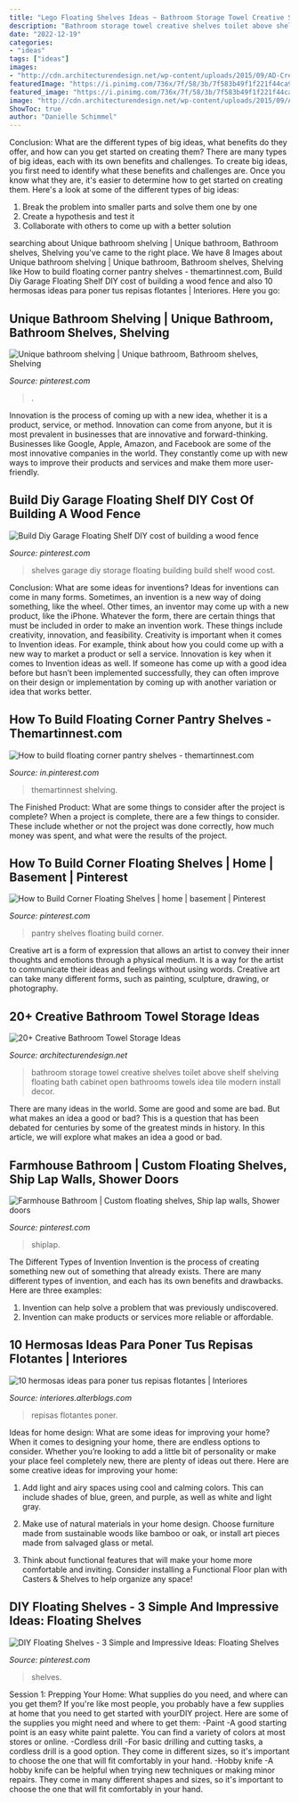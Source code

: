 ```yaml
---
title: "Lego Floating Shelves Ideas ~ Bathroom Storage Towel Creative Shelves Toilet Above Shelf Shelving Floating Bath Cabinet Open Bathrooms Towels Idea Tile Modern Install Decor"
description: "Bathroom storage towel creative shelves toilet above shelf shelving floating bath cabinet open bathrooms towels idea tile modern install decor"
date: "2022-12-19"
categories:
- "ideas"
tags: ["ideas"]
images:
- "http://cdn.architecturendesign.net/wp-content/uploads/2015/09/AD-Creative-Bathroom-Towel-Storage-Ideas-12.jpg"
featuredImage: "https://i.pinimg.com/736x/7f/58/3b/7f583b49f1f221f44ca9178adab86bff--floating-pantry-shelves-pantry-shelves-diy-how-to-build.jpg?b=t"
featured_image: "https://i.pinimg.com/736x/7f/58/3b/7f583b49f1f221f44ca9178adab86bff--floating-pantry-shelves-pantry-shelves-diy-how-to-build.jpg?b=t"
image: "http://cdn.architecturendesign.net/wp-content/uploads/2015/09/AD-Creative-Bathroom-Towel-Storage-Ideas-12.jpg"
ShowToc: true
author: "Danielle Schimmel"
---
```



Conclusion: What are the different types of big ideas, what benefits do they offer, and how can you get started on creating them?
There are many types of big ideas, each with its own benefits and challenges. To create big ideas, you first need to identify what these benefits and challenges are. Once you know what they are, it's easier to determine how to get started on creating them. Here's a look at some of the different types of big ideas:
1. Break the problem into smaller parts and solve them one by one
2. Create a hypothesis and test it
3. Collaborate with others to come up with a better solution

	

		
searching about Unique bathroom shelving | Unique bathroom, Bathroom shelves, Shelving you've came to the right place. We have 8 Images about Unique bathroom shelving | Unique bathroom, Bathroom shelves, Shelving like How to build floating corner pantry shelves - themartinnest.com, Build Diy Garage Floating Shelf DIY cost of building a wood fence and also 10 hermosas ideas para poner tus repisas flotantes | Interiores. Here you go:
		
    
## Unique Bathroom Shelving | Unique Bathroom, Bathroom Shelves, Shelving

<img loading=lazy src="https://i.pinimg.com/736x/24/80/23/24802350eb4dd8ba0dcb9875796c0279.jpg" onerror="this.onerror=null;this.src='https://tse2.mm.bing.net/th?id=OIP.RpbZ2_mM6xlB6Nmca9KmzQHaJ3&amp;pid=15.1';" alt="Unique bathroom shelving | Unique bathroom, Bathroom shelves, Shelving">

_Source: pinterest.com_

>. 

	

Innovation is the process of coming up with a new idea, whether it is a product, service, or method. Innovation can come from anyone, but it is most prevalent in businesses that are innovative and forward-thinking. Businesses like Google, Apple, Amazon, and Facebook are some of the most innovative companies in the world. They constantly come up with new ways to improve their products and services and make them more user-friendly.

    
## Build Diy Garage Floating Shelf DIY Cost Of Building A Wood Fence

<img loading=lazy src="https://i.pinimg.com/736x/7a/75/d7/7a75d7fbc015ee8d8c07d131eac94bfd--garage-storage-shelves-overhead-garage-storage.jpg?b=t" onerror="this.onerror=null;this.src='https://tse3.mm.bing.net/th?id=OIP.IJgYBoLxmVPViJgko35hUQDgEs&amp;pid=15.1';" alt="Build Diy Garage Floating Shelf DIY cost of building a wood fence">

_Source: pinterest.com_

>shelves garage diy storage floating building build shelf wood cost. 

	

Conclusion: What are some ideas for inventions?
Ideas for inventions can come in many forms. Sometimes, an invention is a new way of doing something, like the wheel. Other times, an inventor may come up with a new product, like the iPhone. Whatever the form, there are certain things that must be included in order to make an invention work. These things include creativity, innovation, and feasibility. 
Creativity is important when it comes to Invention ideas. For example, think about how you could come up with a new way to market a product or sell a service. Innovation is key when it comes to Invention ideas as well. If someone has come up with a good idea before but hasn’t been implemented successfully, they can often improve on their design or implementation by coming up with another variation or idea that works better.

    
## How To Build Floating Corner Pantry Shelves - Themartinnest.com

<img loading=lazy src="https://i.pinimg.com/736x/5c/aa/85/5caa854d86b0d44fe90af7c92623ddfc.jpg" onerror="this.onerror=null;this.src='https://tse2.mm.bing.net/th?id=OIP.SDkJo0mwlqE-eQaQI8E21wHaJ3&amp;pid=15.1';" alt="How to build floating corner pantry shelves - themartinnest.com">

_Source: in.pinterest.com_

>themartinnest shelving. 

	

The Finished Product: What are some things to consider after the project is complete?
When a project is complete, there are a few things to consider. These include whether or not the project was done correctly, how much money was spent, and what were the results of the project.

    
## How To Build Corner Floating Shelves | Home | Basement | Pinterest

<img loading=lazy src="https://i.pinimg.com/736x/7f/58/3b/7f583b49f1f221f44ca9178adab86bff--floating-pantry-shelves-pantry-shelves-diy-how-to-build.jpg?b=t" onerror="this.onerror=null;this.src='https://tse1.mm.bing.net/th?id=OIP.M05T-cAOb3BO_X4XYwqidgHaLG&amp;pid=15.1';" alt="How to Build Corner Floating Shelves | home | basement | Pinterest">

_Source: pinterest.com_

>pantry shelves floating build corner. 

	

Creative art is a form of expression that allows an artist to convey their inner thoughts and emotions through a physical medium. It is a way for the artist to communicate their ideas and feelings without using words. Creative art can take many different forms, such as painting, sculpture, drawing, or photography.

    
## 20+ Creative Bathroom Towel Storage Ideas

<img loading=lazy src="http://cdn.architecturendesign.net/wp-content/uploads/2015/09/AD-Creative-Bathroom-Towel-Storage-Ideas-12.jpg" onerror="this.onerror=null;this.src='https://tse1.mm.bing.net/th?id=OIP.2DHhcO-0nv1EyzHJxSh8HAHaJ4&amp;pid=15.1';" alt="20+ Creative Bathroom Towel Storage Ideas">

_Source: architecturendesign.net_

>bathroom storage towel creative shelves toilet above shelf shelving floating bath cabinet open bathrooms towels idea tile modern install decor. 

	

There are many ideas in the world. Some are good and some are bad. But what makes an idea a good or bad? This is a question that has been debated for centuries by some of the greatest minds in history. In this article, we will explore what makes an idea a good or bad.

    
## Farmhouse Bathroom | Custom Floating Shelves, Ship Lap Walls, Shower Doors

<img loading=lazy src="https://i.pinimg.com/736x/2d/66/5a/2d665a9e5ca34a3f693ed58bbe6e8c9d.jpg" onerror="this.onerror=null;this.src='https://tse1.mm.bing.net/th?id=OIP.tjZH8ScbqyS-F8YyEcqbqgHaJ3&amp;pid=15.1';" alt="Farmhouse Bathroom | Custom floating shelves, Ship lap walls, Shower doors">

_Source: pinterest.com_

>shiplap. 

	

The Different Types of Invention
Invention is the process of creating something new out of something that already exists. There are many different types of invention, and each has its own benefits and drawbacks. Here are three examples: 
1. Invention can help solve a problem that was previously undiscovered. 
2. Invention can make products or services more reliable or affordable. 

    
## 10 Hermosas Ideas Para Poner Tus Repisas Flotantes | Interiores

<img loading=lazy src="http://interiores.alterblogs.com/wp-content/uploads/2014/07/repisa-04.jpg" onerror="this.onerror=null;this.src='https://tse4.mm.bing.net/th?id=OIP.w2cQZGNV4hPC-H0r0tk5swHaLH&amp;pid=15.1';" alt="10 hermosas ideas para poner tus repisas flotantes | Interiores">

_Source: interiores.alterblogs.com_

>repisas flotantes poner. 

	

Ideas for home design: What are some ideas for improving your home?
When it comes to designing your home, there are endless options to consider. Whether you’re looking to add a little bit of personality or make your place feel completely new, there are plenty of ideas out there. Here are some creative ideas for improving your home: 
1. Add light and airy spaces using cool and calming colors. This can include shades of blue, green, and purple, as well as white and light gray.

2. Make use of natural materials in your home design. Choose furniture made from sustainable woods like bamboo or oak, or install art pieces made from salvaged glass or metal.

3. Think about functional features that will make your home more comfortable and inviting. Consider installing a Functional Floor plan with Casters & Shelves to help organize any space! 


    
## DIY Floating Shelves - 3 Simple And Impressive Ideas: Floating Shelves

<img loading=lazy src="https://i.pinimg.com/736x/63/6b/37/636b37341856bd696190245ee208cd13.jpg" onerror="this.onerror=null;this.src='https://tse1.mm.bing.net/th?id=OIP.VwQCdJYTs77GQCqXF4F8QAHaLH&amp;pid=15.1';" alt="DIY Floating Shelves - 3 Simple and Impressive Ideas: Floating Shelves">

_Source: pinterest.com_

>shelves. 

	

Session 1: Prepping Your Home: What supplies do you need, and where can you get them?
If you're like most people, you probably have a few supplies at home that you need to get started with yourDIY project. Here are some of the supplies you might need and where to get them:
-Paint -A good starting point is an easy white paint palette. You can find a variety of colors at most stores or online. 
-Cordless drill -For basic drilling and cutting tasks, a cordless drill is a good option. They come in different sizes, so it's important to choose the one that will fit comfortably in your hand. 
-Hobby knife -A hobby knife can be helpful when trying new techniques or making minor repairs. They come in many different shapes and sizes, so it's important to choose the one that will fit comfortably in your hand.

